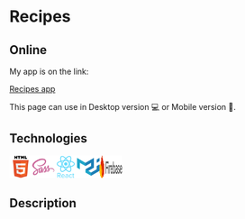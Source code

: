 # Recipes



## Online

My app is on the link:

[Recipes app](https://tomaszslupik.github.io/recipes_app/)


This page can use in Desktop version 💻
or Mobile version 📱. 

## Technologies

<img src="https://raw.githubusercontent.com/devicons/devicon/master/icons/html5/html5-original-wordmark.svg"  width="40" height="40"><img src="https://raw.githubusercontent.com/devicons/devicon/master/icons/sass/sass-original.svg"  width="40" height="40"><img src="https://raw.githubusercontent.com/devicons/devicon/master/icons/react/react-original-wordmark.svg"  width="40" height="40"><img src="https://raw.githubusercontent.com/devicons/devicon/1119b9f84c0290e0f0b38982099a2bd027a48bf1/icons/materialui/materialui-original.svg"  width="40" height="40"><img src="https://raw.githubusercontent.com/gilbarbara/logos/master/logos/firebase.svg"  width="40" height="40">

## Description
